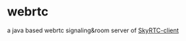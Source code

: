 # webrtc
a java based webrtc signaling&amp;room server of [SkyRTC-client](https://github.com/LingyuCoder/SkyRTC-client)
